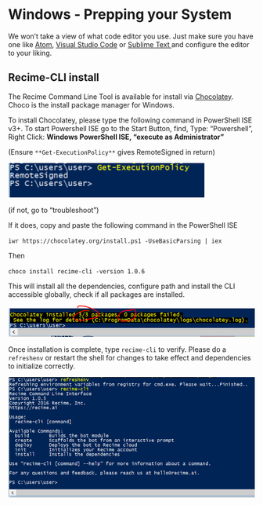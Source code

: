 # Windows - Prepping your System

We won’t take a view of what code editor you use. Just make sure you have one like [Atom](https://atom.io/), [Visual Studio Code](https://code.visualstudio.com/) or [Sublime Text ](https://www.sublimetext.com/3)and configure the editor to your liking.

## **Recime-CLI install**

The Recime Command Line Tool is available for install via [Chocolatey](https://www.google.com/url?q=https://chocolatey.org/&sa=D&ust=1479898801892000&usg=AFQjCNGwrdmjVaUW9F90qwTeLb1e8iqIKA). Choco is the install package manager for Windows.

To install Chocolatey, please type the following command in PowerShell ISE v3+. To start Powershell ISE go to the Start Button, find, Type: “Powershell”, Right Click: **Windows PowerShell ISE, “execute as Administrator”**

\(Ensure `**Get-ExecutionPolicy**` gives RemoteSigned in return\)

![](/assets/image01.png)

\(if not, go to “troubleshoot”\)

If it does, copy and paste the following command in the PowerShell ISE

`iwr https://chocolatey.org/install.ps1 -UseBasicParsing | iex`

Then

`choco install recime-cli -version 1.0.6`

This will install all the dependencies, configure path and install the CLI accessible globally, check if all packages are installed.

![](/assets/image00.png)

Once installation is complete, type `recime-cli` to verify. Please do a `refreshenv` or restart the shell for changes to take effect and dependencies to initialize correctly.

![](/assets/image03.png)
